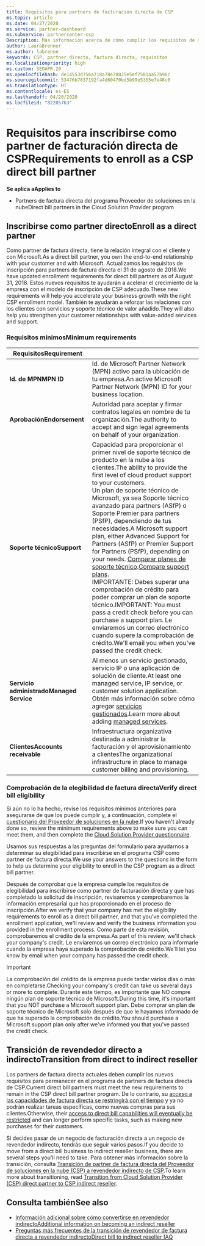 ```yaml
---
title: Requisitos para partners de facturación directa de CSP
ms.topic: article
ms.date: 04/27/2020
ms.service: partner-dashboard
ms.subservice: partnercenter-csp
Description: Más información acerca de cómo cumplir los requisitos de servicio y soporte técnico más recientes para convertirte en un partner de facturación directa en el programa Proveedor de soluciones en la nube (CSP) de Microsoft.
author: LauraBrenner
ms.author: labrenne
keywords: CSP, partner directo, factura directa, requisitos
ms.localizationpriority: high
ms.custom: SEOAPR.20
ms.openlocfilehash: de14553d756a718a78e70825e5ef7581aa57b96c
ms.sourcegitcommit: 53476b7837192fa4d60470bd5b99e5355e7e48c0
ms.translationtype: HT
ms.contentlocale: es-ES
ms.lasthandoff: 04/28/2020
ms.locfileid: "82205763"
---
```

# <a name="requirements-to-enroll-as-a-csp-direct-bill-partner"></a><span data-ttu-id="65f21-104">Requisitos para inscribirse como partner de facturación directa de CSP</span><span class="sxs-lookup"><span data-stu-id="65f21-104">Requirements to enroll as a CSP direct bill partner</span></span>

<span data-ttu-id="65f21-105">**Se aplica a**</span><span class="sxs-lookup"><span data-stu-id="65f21-105">**Applies to**</span></span>

- <span data-ttu-id="65f21-106">Partners de factura directa del programa Proveedor de soluciones en la nube</span><span class="sxs-lookup"><span data-stu-id="65f21-106">Direct bill partners in the Cloud Solution Provider program</span></span>

## <a name="enroll-as-a-direct-partner"></a><span data-ttu-id="65f21-107">Inscribirse como partner directo</span><span class="sxs-lookup"><span data-stu-id="65f21-107">Enroll as a direct partner</span></span>

<span data-ttu-id="65f21-108">Como partner de factura directa, tiene la relación integral con el cliente y con Microsoft.</span><span class="sxs-lookup"><span data-stu-id="65f21-108">As a direct bill partner, you own the end-to-end relationship with your customer and with Microsoft.</span></span> <span data-ttu-id="65f21-109">Actualizamos los requisitos de inscripción para partners de factura directa el 31 de agosto de 2018.</span><span class="sxs-lookup"><span data-stu-id="65f21-109">We have updated enrollment requirements for direct bill partners as of August 31, 2018.</span></span> <span data-ttu-id="65f21-110">Estos nuevos requisitos te ayudarán a acelerar el crecimiento de la empresa con el modelo de inscripción de CSP adecuado.</span><span class="sxs-lookup"><span data-stu-id="65f21-110">These new requirements will help you accelerate your business growth with the right CSP enrollment model.</span></span> <span data-ttu-id="65f21-111">También te ayudarán a reforzar las relaciones con los clientes con servicios y soporte técnico de valor añadido.</span><span class="sxs-lookup"><span data-stu-id="65f21-111">They will also help you strengthen your customer relationships with value-added services and support.</span></span>

### <a name="minimum-requirements"></a><span data-ttu-id="65f21-112">Requisitos mínimos</span><span class="sxs-lookup"><span data-stu-id="65f21-112">Minimum requirements</span></span>

|<span data-ttu-id="65f21-113">**Requisitos**</span><span class="sxs-lookup"><span data-stu-id="65f21-113">**Requirement**</span></span>|                             |
|--------------------------------|--------------------------------------------------------------|
|<span data-ttu-id="65f21-114">**Id. de MPN**</span><span class="sxs-lookup"><span data-stu-id="65f21-114">**MPN ID**</span></span>   |<span data-ttu-id="65f21-115">Id. de Microsoft Partner Network (MPN) activo para la ubicación de tu empresa.</span><span class="sxs-lookup"><span data-stu-id="65f21-115">An active Microsoft Partner Network (MPN) ID for your business location.</span></span>    |
|<span data-ttu-id="65f21-116">**Aprobación**</span><span class="sxs-lookup"><span data-stu-id="65f21-116">**Endorsement**</span></span>   |<span data-ttu-id="65f21-117">Autoridad para aceptar y firmar contratos legales en nombre de tu organización.</span><span class="sxs-lookup"><span data-stu-id="65f21-117">The authority to accept and sign legal agreements on behalf of your organization.</span></span>|
|<span data-ttu-id="65f21-118">**Soporte técnico**</span><span class="sxs-lookup"><span data-stu-id="65f21-118">**Support**</span></span>   |<span data-ttu-id="65f21-119">Capacidad para proporcionar el primer nivel de soporte técnico de producto en la nube a los clientes.</span><span class="sxs-lookup"><span data-stu-id="65f21-119">The ability to provide the first level of cloud product support to your customers.</span></span> <br><span data-ttu-id="65f21-120">Un plan de soporte técnico de Microsoft, ya sea Soporte técnico avanzado para partners (ASfP) o Soporte Premier para partners (PSfP), dependiendo de tus necesidades.</span><span class="sxs-lookup"><span data-stu-id="65f21-120">A Microsoft support plan, either Advanced Support for Partners (ASfP) or Premier Support for Partners (PSfP), depending on your needs.</span></span> <span data-ttu-id="65f21-121">[Comparar planes de soporte técnico](https://partner.microsoft.com/support/partnersupport).</span><span class="sxs-lookup"><span data-stu-id="65f21-121">[Compare support plans](https://partner.microsoft.com/support/partnersupport).</span></span><br> <span data-ttu-id="65f21-122">IMPORTANTE: Debes superar una comprobación de crédito para poder comprar un plan de soporte técnico.</span><span class="sxs-lookup"><span data-stu-id="65f21-122">IMPORTANT: You must pass a credit check before you can purchase a support plan.</span></span> <span data-ttu-id="65f21-123">Le enviaremos un correo electrónico cuando supere la comprobación de crédito.</span><span class="sxs-lookup"><span data-stu-id="65f21-123">We'll email you when you've passed the credit check.</span></span> |
|<span data-ttu-id="65f21-124">**Servicio administrado**</span><span class="sxs-lookup"><span data-stu-id="65f21-124">**Managed Service**</span></span>   |<span data-ttu-id="65f21-125">Al menos un servicio gestionado, servicio IP o una aplicación de solución de cliente.</span><span class="sxs-lookup"><span data-stu-id="65f21-125">At least one managed service, IP service, or customer solution application.</span></span> <span data-ttu-id="65f21-126">Obtén más información sobre cómo agregar [servicios gestionados](https://partner.microsoft.com/business-opportunities/managed-services-provider).</span><span class="sxs-lookup"><span data-stu-id="65f21-126">Learn more about adding [managed services](https://partner.microsoft.com/business-opportunities/managed-services-provider).</span></span>|
|<span data-ttu-id="65f21-127">**Clientes**</span><span class="sxs-lookup"><span data-stu-id="65f21-127">**Accounts receivable**</span></span> |<span data-ttu-id="65f21-128">Infraestructura organizativa destinada a administrar la facturación y el aprovisionamiento a clientes</span><span class="sxs-lookup"><span data-stu-id="65f21-128">The organizational infrastructure in place to manage customer billing and provisioning.</span></span>

### <a name="verify-direct-bill-eligibility"></a><span data-ttu-id="65f21-129">Comprobación de la elegibilidad de factura directa</span><span class="sxs-lookup"><span data-stu-id="65f21-129">Verify direct bill eligibility</span></span>

<span data-ttu-id="65f21-130">Si aún no lo ha hecho, revise los requisitos mínimos anteriores para asegurarse de que los puede cumplir y, a continuación, complete el [cuestionario del Proveedor de soluciones en la nube](https://partner.microsoft.com/cloud-solution-provider/assessment).</span><span class="sxs-lookup"><span data-stu-id="65f21-130">If you haven't already done so, review the minimum requirements above to make sure you can meet them, and then complete the [Cloud Solution Provider questionnaire](https://partner.microsoft.com/cloud-solution-provider/assessment).</span></span>

<span data-ttu-id="65f21-131">Usamos sus respuestas a las preguntas del formulario para ayudarnos a determinar su elegibilidad para inscribirse en el programa CSP como partner de factura directa.</span><span class="sxs-lookup"><span data-stu-id="65f21-131">We use your answers to the questions in the form to help us determine your eligibility to enroll in the CSP program as a direct bill partner.</span></span>

<span data-ttu-id="65f21-132">Después de comprobar que la empresa cumple los requisitos de elegibilidad para inscribirse como partner de facturación directa y que has completado la solicitud de inscripción, revisaremos y comprobaremos la información empresarial que has proporcionado en el proceso de inscripción.</span><span class="sxs-lookup"><span data-stu-id="65f21-132">After we verify that your company has met the eligibility requirements to enroll as a direct bill partner, and that you've completed the enrollment application, we'll review and verify the business information you provided in the enrollment process.</span></span> <span data-ttu-id="65f21-133">Como parte de esta revisión, comprobaremos el crédito de la empresa.</span><span class="sxs-lookup"><span data-stu-id="65f21-133">As part of this review, we'll check your company's credit.</span></span> <span data-ttu-id="65f21-134">Le enviaremos un correo electrónico para informarle cuando la empresa haya superado la comprobación de crédito.</span><span class="sxs-lookup"><span data-stu-id="65f21-134">We'll let you know by email when your company has passed the credit check.</span></span>

>[!IMPORTANT]
><span data-ttu-id="65f21-135">La comprobación del crédito de la empresa puede tardar varios días o más en completarse.</span><span class="sxs-lookup"><span data-stu-id="65f21-135">Checking your company's credit can take us several days or more to complete.</span></span> <span data-ttu-id="65f21-136">Durante este tiempo, es importante que NO compre ningún plan de soporte técnico de Microsoft.</span><span class="sxs-lookup"><span data-stu-id="65f21-136">During this time, it's important that you NOT purchase a Microsoft support plan.</span></span> <span data-ttu-id="65f21-137">Debe comprar un plan de soporte técnico de Microsoft solo después de que le hayamos informado de que ha superado la comprobación de crédito.</span><span class="sxs-lookup"><span data-stu-id="65f21-137">You should purchase a Microsoft support plan only after we've informed you that you've passed the credit check.</span></span>

## <a name="transition-from-direct-to-indirect-reseller"></a><span data-ttu-id="65f21-138">Transición de revendedor directo a indirecto</span><span class="sxs-lookup"><span data-stu-id="65f21-138">Transition from direct to indirect reseller</span></span>

<span data-ttu-id="65f21-139">Los partners de factura directa actuales deben cumplir los nuevos requisitos para permanecer en el programa de partners de factura directa de CSP.</span><span class="sxs-lookup"><span data-stu-id="65f21-139">Current direct bill partners must meet the new requirements to remain in the CSP direct bill partner program.</span></span> <span data-ttu-id="65f21-140">De lo contrario, su [acceso a las capacidades de factura directa se restringirá con el tiempo](restricted-direct-bill-capabilities.md) y ya no podrán realizar tareas específicas, como nuevas compras para sus clientes.</span><span class="sxs-lookup"><span data-stu-id="65f21-140">Otherwise, their [access to direct bill capabilities will eventually be restricted](restricted-direct-bill-capabilities.md) and can longer perform specific tasks, such as making new purchases for their customers.</span></span> 

<span data-ttu-id="65f21-141">Si decides pasar de un negocio de facturación directa a un negocio de revendedor indirecto, tendrás que seguir varios pasos.</span><span class="sxs-lookup"><span data-stu-id="65f21-141">If you decide to move from a direct bill business to indirect reseller business, there are several steps you'll need to take.</span></span> <span data-ttu-id="65f21-142">Para obtener más información sobre la transición, consulta [Transición de partner de factura directa del Proveedor de soluciones en la nube (CSP) a revendedor indirecto de CSP](transition-direct-to-indirect.md).</span><span class="sxs-lookup"><span data-stu-id="65f21-142">To learn more about transitioning, read [Transition from Cloud Solution Provider (CSP) direct partner to CSP indirect reseller](transition-direct-to-indirect.md).</span></span> 

## <a name="see-also"></a><span data-ttu-id="65f21-143">Consulta también</span><span class="sxs-lookup"><span data-stu-id="65f21-143">See also</span></span>

- [<span data-ttu-id="65f21-144">Información adicional sobre cómo convertirse en revendedor indirecto</span><span class="sxs-lookup"><span data-stu-id="65f21-144">Additional information on becoming an indirect reseller</span></span>](https://assetsprod.microsoft.com/csp-directbill-to-indirect-transition.pdf)
- [<span data-ttu-id="65f21-145">Preguntas más frecuentes de la transición de revendedor de factura directa a revendedor indirecto</span><span class="sxs-lookup"><span data-stu-id="65f21-145">Direct bill to indirect reseller fAQ</span></span>](https://assetsprod.microsoft.com/mpn/direct-bill-partner-faq.pdf)
